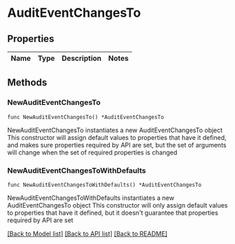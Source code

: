 # AuditEventChangesTo

## Properties

Name | Type | Description | Notes
------------ | ------------- | ------------- | -------------

## Methods

### NewAuditEventChangesTo

`func NewAuditEventChangesTo() *AuditEventChangesTo`

NewAuditEventChangesTo instantiates a new AuditEventChangesTo object
This constructor will assign default values to properties that have it defined,
and makes sure properties required by API are set, but the set of arguments
will change when the set of required properties is changed

### NewAuditEventChangesToWithDefaults

`func NewAuditEventChangesToWithDefaults() *AuditEventChangesTo`

NewAuditEventChangesToWithDefaults instantiates a new AuditEventChangesTo object
This constructor will only assign default values to properties that have it defined,
but it doesn't guarantee that properties required by API are set


[[Back to Model list]](../README.md#documentation-for-models) [[Back to API list]](../README.md#documentation-for-api-endpoints) [[Back to README]](../README.md)


